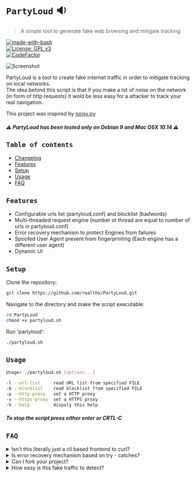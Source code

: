 # `PartyLoud` :sound:
> A simple tool to generate fake web browsing and mitigate tracking

[![made-with-bash](https://img.shields.io/badge/Made%20with-Bash-1f425f.svg)](https://www.gnu.org/software/bash/)  
[![License: GPL v3](https://img.shields.io/badge/License-GPLv3-blue.svg)](https://www.gnu.org/licenses/gpl-3.0)  
[![CodeFactor](https://www.codefactor.io/repository/github/realtho/partyloud/badge)](https://www.codefactor.io/repository/github/realtho/partyloud)  

![Screenshot](https://i.imgur.com/cn1eEFs.png)

PartyLoud is a tool to create fake internet traffic
in order to mitigate tracking on local networks.  
The idea behind this script is that if you make a lot of noise on the 
network (in form of http requests) it wold be less easy for a attacker to
track your real navigation.  

This project was inspired by [noisy.py](https://github.com/1tayH/noisy "noisy.py")

##### :warning: PartyLoud has been tested only on Debian 9 and Mac OSX 10.14 :warning:

## `Table of contents`

* [Changelog](CHANGELOG.md)
* [Features](#features)
* [Setup](#setup)
* [Usage](#usage)
* [FAQ](#faq)

## `Features`

- Configurable urls list (partyloud.conf) and blocklist (badwords)
- Multi-threaded request engine (number ot thread are equal to number of urls in partyloud.conf)
- Error recovery mechanism to protect Engines from failures
- Spoofed User Agent prevent from fingerprinting (Each engine has a different user agent)
- Dynamic UI

## `Setup`

Clone the repository:
```sh
git clone https://github.com/realtho/PartyLoud.git
```
Navigate to the directory and make the script executable:
```sh
cd PartyLoud
chmod +x partyloud.sh
```
Run 'partyloud':
```sh
./partyloud.sh
```

## `Usage`

```sh
Usage: ./partyloud.sh [options...]

-l --url-list     read URL list from specified FILE
-b --blocklist    read blocklist from specified FILE
-p --http-proxy   set a HTTP proxy
-s --https-proxy  set a HTTPS proxy
-h --help         dispaly this help
```

##### To stop the script press either enter or CRTL-C

## `FAQ`

<details>
  <summary>Isn't this literally just a cli based frontend to curl?</summary>
  <p>The core of the script is a curl request, but this tool does more than that. When you run the script, several threads are started. Each thread makes a different Http request and parse the output to choose the next url, simulating a navigation. Unless user stop the script (either pressing enter or via CTRL-C), it will stay alive</p>
</details>

<details>
  <summary>Is error recovery mechanism based on try - catches? </summary>
  <p>Try-catch mechanism doesn't really exist in bash, error recovery mechanism is an elegant way to say that if the http request return a status code starting with 4 or 5 (error) the script will use a backup-url on order to continue execution normally</p>
</details>

<details>
  <summary>Can I fork your project?</summary>
  <p>Look here: https://tldrlegal.com/license/gnu-general-public-license-v3-(gpl-3) 😉</p>
</details>

<details>
  <summary>How easy is this fake traffic to detect?</summary>
  <p>Unfortunatly it's preatty easy, but keep in mind that this is a beta release and in next releases I'll fix this "issue"</p>
</details>
